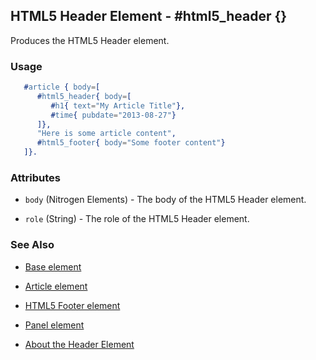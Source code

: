<!-- dash: #html5_header | Element | ###:Section -->



## HTML5 Header Element - #html5_header {}

  Produces the HTML5 Header element.

### Usage

```erlang
   #article { body=[
      #html5_header{ body=[
         #h1{ text="My Article Title"},
         #time{ pubdate="2013-08-27"}
      ]},
      "Here is some article content",
      #html5_footer{ body="Some footer content"}
   ]}.

```

### Attributes

   * `body` (Nitrogen Elements) - The body of the HTML5 Header element.

   * `role` (String) - The role of the HTML5 Header element.

### See Also

 *  [Base element](./element_base.md)

 *  [Article element](./article.md)
   
 *  [HTML5 Footer element](./html5_footer.md)

 *  [Panel element](./panel.md)

 *  [About the Header Element](http://html5doctor.com/the-header-element/)
